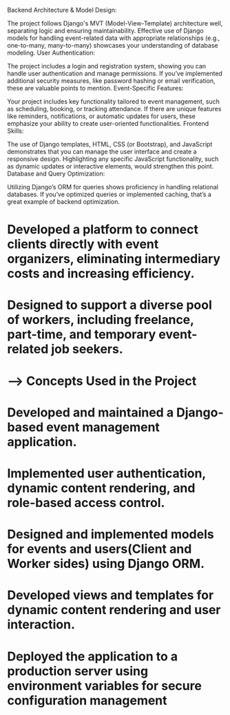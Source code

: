 Backend Architecture & Model Design:

The project follows Django's MVT (Model-View-Template) architecture well, separating logic and ensuring maintainability.
Effective use of Django models for handling event-related data with appropriate relationships (e.g., one-to-many, many-to-many) showcases your understanding of database modeling.
User Authentication:

The project includes a login and registration system, showing you can handle user authentication and manage permissions.
If you’ve implemented additional security measures, like password hashing or email verification, these are valuable points to mention.
Event-Specific Features:

Your project includes key functionality tailored to event management, such as scheduling, booking, or tracking attendance.
If there are unique features like reminders, notifications, or automatic updates for users, these emphasize your ability to create user-oriented functionalities.
Frontend Skills:

The use of Django templates, HTML, CSS (or Bootstrap), and JavaScript demonstrates that you can manage the user interface and create a responsive design.
Highlighting any specific JavaScript functionality, such as dynamic updates or interactive elements, would strengthen this point.
Database and Query Optimization:

Utilizing Django’s ORM for queries shows proficiency in handling relational databases.
If you’ve optimized queries or implemented caching, that’s a great example of backend optimization.

# Developed a platform to connect clients directly with event organizers, eliminating intermediary costs and increasing efficiency.
# Designed to support a diverse pool of workers, including freelance, part-time, and temporary event-related job seekers.

# --> Concepts Used in the Project
# Developed and maintained a Django-based event management application.
# Implemented user authentication, dynamic content rendering, and role-based access control.
# Designed and implemented models for events and users(Client and Worker sides) using Django ORM.
# Developed views and templates for dynamic content rendering and user interaction.
# Deployed the application to a production server using environment variables for secure configuration management
